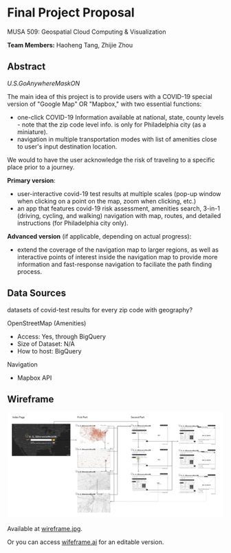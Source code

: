 # Final Project Proposal

MUSA 509: Geospatial Cloud Computing & Visualization

**Team Members:** Haoheng Tang, Zhijie Zhou 

## Abstract

*U.S.GoAnywhereMaskON* 

The main idea of this project is to provide users with a COVID-19 special version of "Google Map" OR "Mapbox," with two essential functions:
- one-click COVID-19 Information available at national, state, county levels - note that the zip code level info. is only for Philadelphia city (as a miniature).
- navigation in multiple transportation modes with list of amenities close to user's input destination location.

We would to have the user acknowledge the risk of traveling to a specific place prior to a journey. 

**Primary version**:
  - user-interactive covid-19 test results at multiple scales (pop-up window when clicking on a point on the map, zoom when clicking, etc.)
  - an app that features covid-19 risk assessment, amenities search, 3-in-1 (driving, cycling, and walking) navigation with map, routes, and detailed instructions (for Philadelphia city only).
  
**Advanced version** (if applicable, depending on actual progress):
  - extend the coverage of the navigation map to larger regions, as well as interactive points of interest inside the navigation map to provide more information and fast-response navigation to faciliate the path finding process. 

## Data Sources

datasets of covid-test results for every zip code with geography?

OpenStreetMap (Amenities)

- Access: Yes, through BigQuery
- Size of Dataset: N/A
- How to host: BigQuery

Navigation

- Mapbox API

## Wireframe

![avatar](https://github.com/MUSA-509/final-project-haoheng-zj/blob/main/wireframe.jpg)

Available at [wireframe.jpg](https://github.com/MUSA-509/final-project-haoheng-zj/blob/main/wireframe.jpg). 

Or you can access [wifeframe.ai](https://github.com/MUSA-509/final-project-haoheng-zj/blob/main/wireframe.ai) for an editable version.


